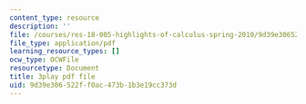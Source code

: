 ```yaml
---
content_type: resource
description: ''
file: /courses/res-18-005-highlights-of-calculus-spring-2010/9d39e306522ff0ac473b1b3e19cc373d_X9t-u87df3o.pdf
file_type: application/pdf
learning_resource_types: []
ocw_type: OCWFile
resourcetype: Document
title: 3play pdf file
uid: 9d39e306-522f-f0ac-473b-1b3e19cc373d
---
```

